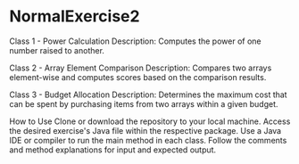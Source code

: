 ﻿# NormalExercise2
 
Class 1 - Power Calculation
Description: Computes the power of one number raised to another.

Class 2 - Array Element Comparison
Description: Compares two arrays element-wise and computes scores based on the comparison results.

Class 3 - Budget Allocation
Description: Determines the maximum cost that can be spent by purchasing items from two arrays within a given budget.

How to Use
Clone or download the repository to your local machine.
Access the desired exercise's Java file within the respective package.
Use a Java IDE or compiler to run the main method in each class.
Follow the comments and method explanations for input and expected output.
